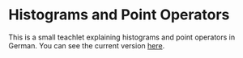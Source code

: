Histograms and Point Operators
==============================

This is a small teachlet explaining histograms and point operators in German.
You can see the current version [here](http://benjaminw3.github.io/histo).
